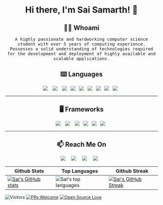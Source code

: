<!--
**SaiSamarth123/SaiSamarth123** is a ✨ _special_ ✨ repository because its `README.md` (this file) appears on your GitHub profile.




Here are some ideas to get you started:

- 🔭 I’m currently working on ...
- 🌱 I’m currently learning ...
- 👯 I’m looking to collaborate on ...
- 🤔 I’m looking for help with ...
- 💬 Ask me about ...
- 📫 How to reach me: ...
- 😄 Pronouns: ...
- ⚡ Fun fact: ...

![Python](https://img.shields.io/badge/-Python-05122A?style=flat&logo=python)&nbsp;
![JavaScript](https://img.shields.io/badge/-JavaScript-05122A?style=flat&logo=javascript)&nbsp;
![Java](https://img.shields.io/badge/-Java-05122A?style=flat&logo=Java&logoColor=FFA518)&nbsp;
![C](https://img.shields.io/badge/-C-05122A?style=flat&logo=C&logoColor=A8B9CC)&nbsp;
![C++](https://img.shields.io/badge/-C++-05122A?style=flat&logo=C%2B%2B&logoColor=00599C)&nbsp;
![R (Statistics)](https://img.shields.io/badge/-R-05122A?style=flat&logo=R&logoColor=276DC3)\
![React](https://img.shields.io/badge/-React-05122A?style=flat&logo=react)&nbsp;
![Node.js](https://img.shields.io/badge/-Node.js-05122A?style=flat&logo=node.js)&nbsp;
![Django](https://img.shields.io/badge/-Django-05122A?style=flat&logo=django&logoColor=092E20)&nbsp;
![Flask](https://img.shields.io/badge/-Flask-05122A?style=flat&logo=flask)&nbsp;
![Bootstrap](https://img.shields.io/badge/-Bootstrap-05122A?style=flat&logo=bootstrap&logoColor=563D7C)\
![HTML](https://img.shields.io/badge/-HTML-05122A?style=flat&logo=HTML5)&nbsp;
![CSS](https://img.shields.io/badge/-CSS-05122A?style=flat&logo=CSS3&logoColor=1572B6)&nbsp;
![Git](https://img.shields.io/badge/-Git-05122A?style=flat&logo=git)&nbsp;
![GitHub](https://img.shields.io/badge/-GitHub-05122A?style=flat&logo=github)&nbsp;
![Markdown](https://img.shields.io/badge/-Markdown-05122A?style=flat&logo=markdown)\
![Visual Studio Code](https://img.shields.io/badge/-Visual%20Studio%20Code-05122A?style=flat&logo=visual-studio-code&logoColor=007ACC)&nbsp;
![RStudio](https://img.shields.io/badge/-RStudio-05122A?style=flat&logo=rstudio)&nbsp;
![Eclipse](https://img.shields.io/badge/-Eclipse-05122A?style=flat&logo=eclipse-ide&logoColor=2C2255)\
![Illustrator](https://img.shields.io/badge/-Illustrator-05122A?style=flat&logo=adobe-illustrator)&nbsp;
![Photoshop](https://img.shields.io/badge/-Photoshop-05122A?style=flat&logo=adobe-photoshop)&nbsp;
![InDesign](https://img.shields.io/badge/-InDesign-05122A?style=flat&logo=adobe-indesign)


### [](https://github.com/robertvogue/robertvogue/#languagesandtechnologies)Languages and Technologies I Use:
<img height="60" src='https://raw.githubusercontent.com/github/explore/80688e429a7d4ef2fca1e82350fe8e3517d3494d/topics/visual-studio-code/visual-studio-code.png'> <addr>
<img height="60" src='https://raw.githubusercontent.com/github/explore/80688e429a7d4ef2fca1e82350fe8e3517d3494d/topics/javascript/javascript.png'> <addr>
<img height="60" src='https://raw.githubusercontent.com/github/explore/80688e429a7d4ef2fca1e82350fe8e3517d3494d/topics/python/python.png'> <addr>
<img height="60" src='https://raw.githubusercontent.com/github/explore/80688e429a7d4ef2fca1e82350fe8e3517d3494d/topics/html/html.png'> <addr>
<img height="60" src='https://raw.githubusercontent.com/github/explore/80688e429a7d4ef2fca1e82350fe8e3517d3494d/topics/css/css.png'> <addr>
<img height="60" src='(https://raw.githubusercontent.com/github/explore/80688e429a7d4ef2fca1e82350fe8e3517d3494d/topics/nodejs/nodejs.png'> <addr> 

[![LinkedIn](https://img.shields.io/badge/LinkedIn-0077B5?style=for-the-badge&logo=linkedin&logoColor=white)](https://www.linkedin.com/in/saisamarth/)
[![Gmail](https://img.shields.io/badge/Gmail-D14836?style=for-the-badge&logo=gmail&logoColor=white)](mailto:sai003sam@gmail.com?subject=[Github])


## Contributions
[![Sai's GitHub stats](https://github-readme-stats.vercel.app/api?username=SaiSamarth123&show_icons=true&theme=great-gatsby&count_private=true)](https://github.com/anuraghazra/github-readme-stats)

[![Top Langs](https://github-readme-stats.vercel.app/api/top-langs/?username=SaiSamarth123&layout=compact&langs_count=8&count_private=true)](https://github.com/anuraghazra/github-readme-stats)

[![GitHub Streak](https://github-readme-streak-stats.herokuapp.com/?user=SaiSamarth123&theme=vision-friendly-dark)](https://github.com/DenverCoder1/github-readme-streak-stats)

-->

<h1 align="center"> Hi there, I'm Sai Samarth! 👋  </h1>

<h2 align="center"> 👨‍💻 Whoami</h2>
<p align="center">
  <samp>A highly passionate and hardworking computer science student with over 5 years of computing experience. Possesses a solid understanding of technologies required for the development and deployment of highly available and scalable applications. 
  </samp>
</p>

<h2 align="center"> ⌨️ Languages</h2>
<p align="center">
  <img src="https://img.shields.io/badge/Java-ED8B00?style=for-the-badge&logo=java&logoColor=white" />&nbsp;&nbsp;&nbsp;
  <img src="https://img.shields.io/badge/JavaScript-F7DF1E?style=for-the-badge&logo=javascript&logoColor=black" />&nbsp;&nbsp;&nbsp;
  <img src="https://img.shields.io/badge/CSS-239120?&style=for-the-badge&logo=css3&logoColor=white" />&nbsp;&nbsp;
  <img src="https://img.shields.io/badge/HTML-239120?style=for-the-badge&logo=html5&logoColor=white" />&nbsp;&nbsp;
  <img src="https://img.shields.io/badge/Python-3776AB?style=for-the-badge&logo=python&logoColor=white" />&nbsp;&nbsp;
  <img src="https://img.shields.io/badge/C%2B%2B-00599C?style=for-the-badge&logo=c%2B%2B&logoColor=white" />&nbsp;&nbsp;
  <img src="https://img.shields.io/badge/Ruby-CC342D?style=for-the-badge&logo=ruby&logoColor=white" />&nbsp;&nbsp;
  <img src="https://img.shields.io/badge/json-5E5C5C?style=for-the-badge&logo=json&logoColor=white" />&nbsp;&nbsp;
  <img src="https://img.shields.io/badge/Numpy-777BB4?style=for-the-badge&logo=numpy&logoColor=white" />&nbsp;&nbsp;
<hr>


<h2 align="center"> 🖥️ Frameworks</h2>
<p align="center">
  <img src="https://img.shields.io/badge/React-20232A?style=for-the-badge&logo=react&logoColor=61DAFB" />&nbsp;&nbsp;&nbsp;
  <img src="https://img.shields.io/badge/Ruby_on_Rails-CC0000?style=for-the-badge&logo=ruby-on-rails&logoColor=white" />&nbsp;&nbsp;&nbsp;
  <img src="https://img.shields.io/badge/firebase-ffca28?style=for-the-badge&logo=firebase&logoColor=black" />&nbsp;&nbsp;
  <img src="https://img.shields.io/badge/Microsoft-666666?style=for-the-badge&logo=microsoft&logoColor=white" />&nbsp;&nbsp;
  <img src="https://img.shields.io/badge/Git-F05032?style=for-the-badge&logo=git&logoColor=white" />&nbsp;&nbsp;
  <img src="https://img.shields.io/badge/Jupyter-F37626.svg?&style=for-the-badge&logo=Jupyter&logoColor=white" />&nbsp;&nbsp;
<hr>

<h2  align="center">📫 Reach Me On</h2>
<p align="center">
  <a target="_blank"href="www.linkedin.com/in/saisamarth"><img src="https://img.shields.io/badge/linkedin-%230077B5.svg?&style=for-the-badge&logo=linkedin&logoColor=white" /></a>&nbsp;&nbsp;&nbsp;&nbsp;
  <a href="mailto:sai003sam@gmail.com?subject=Hello%20Ileri,%20From%20Github"><img src="https://img.shields.io/badge/gmail-%23D14836.svg?&style=for-the-badge&logo=gmail&logoColor=white" /></a>&nbsp;&nbsp;&nbsp;&nbsp;
   <a href="https://www.facebook.com/saisamarth.pu/"><img src="https://img.shields.io/badge/Facebook-1877F2?style=for-the-badge&logo=facebook&logoColor=white" /></a>&nbsp;&nbsp;&nbsp;&nbsp;
  <a href="https://discordapp.com/users/Living Tribunal#3837/"><img src="https://img.shields.io/badge/Discord-7289DA?style=for-the-badge&logo=discord&logoColor=white" /></a>&nbsp;&nbsp;&nbsp;&nbsp;
</p>


| Github Stats | Top Languages | Github Streak
| --- | --- | --- |
| [![Sai's GitHub stats](https://github-readme-stats.vercel.app/api?username=SaiSamarth123&show_icons=true&theme=great-gatsby&count_private=true)](https://github.com/anuraghazra/github-readme-stats) | ![Sai's top languages](https://github-readme-stats.vercel.app/api/top-langs/?username=SaiSamarth123&show_icons=true&title_color=f6c32c&icon_color=f6c32c&text_color=9f9f9f&bg_color=151515&count_private=true&langs_count=8) | [![Sai's GitHub Streak](https://github-readme-streak-stats.herokuapp.com/?user=SaiSamarth123&theme=vision-friendly-dark)](https://github.com/DenverCoder1/github-readme-streak-stats)


![Visitors](https://visitor-badge.glitch.me/badge?page_id=SaiSamarth123.SaiSamarth123) [![PRs Welcome](https://img.shields.io/badge/PRs-welcome-brightgreen.svg?style=flat&logo=github)](https://github.com/SaiSamarth123) [![Open Source Love](https://badges.frapsoft.com/os/v2/open-source.svg?v=103)](https://github.com/SaiSamarth123)




